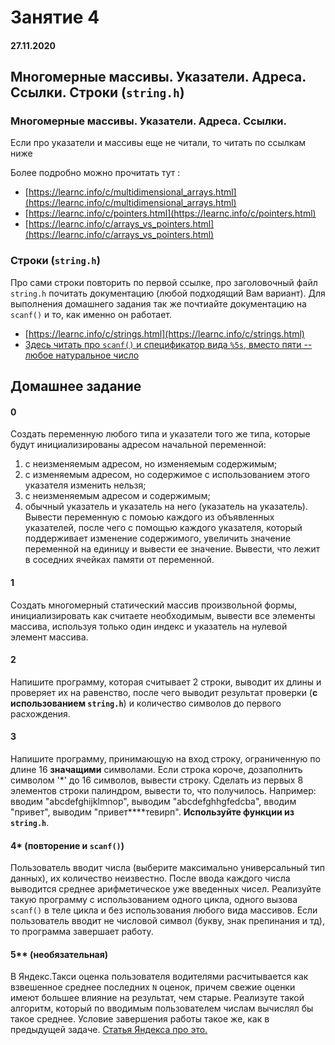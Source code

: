 # Занятие 4

#### 27.11.2020

## Многомерные массивы. Указатели. Адреса. Ссылки. Строки (`string.h`)

### Многомерные массивы. Указатели. Адреса. Ссылки.
Если про указатели и массивы еще не читали, то читать по ссылкам ниже


Более подробно можно прочитать тут :  
+ [https://learnc.info/c/multidimensional_arrays.html](https://learnc.info/c/multidimensional_arrays.html)  
+ [https://learnc.info/c/pointers.html](https://learnc.info/c/pointers.html)  
+ [https://learnc.info/c/arrays_vs_pointers.html](https://learnc.info/c/arrays_vs_pointers.html)  


### Строки (`string.h`)
Про сами строки повторить по первой ссылке, про заголовочный файл `string.h` почитать документацию (любой подходящий Вам вариант). Для выполнения домашнего задания так же почтиайте документацию на `scanf()` и то, как именно он работает.



+ [https://learnc.info/c/strings.html](https://learnc.info/c/strings.html)
+ [Здесь читать про `scanf()` и спецификатор вида `%5s`, вместо пяти -- любое натуральное число](https://learnc.info/c/formatted_input_output.html)

## Домашнее задание

#### 0
Создать переменную любого типа и указатели того же типа, которые будут инициализированы адресом начальной переменной:
1. с неизменяемым адресом, но изменяемым содержимым;
2. с изменяемым адресом, но содержимое с использованием этого указателя изменить нельзя;
3. с неизменяемым адресом и содержимым;
4. обычный указатель и указатель на него (указатель на указатель).  
Вывести переменную с помоью каждого из объявленных указателей, после чего с помощью каждого указателя, который поддерживает изменение содержимого, увеличить значение переменной на единицу и вывести ее значение. Вывести, что лежит в соседних ячейках памяти от переменной.

#### 1
Создать многомерный статический массив произвольной формы, инициализировать как считаете необходимым, вывести все элементы массива, используя только один индекс и указатель на нулевой элемент массива.

#### 2
Напишите программу, которая считывает 2 строки, выводит их длины и проверяет их на равенство, после чего выводит результат проверки (**с использованием `string.h`**) и количество символов до первого расхождения.

#### 3
Напишите программу, принимающую на вход строку, ограниченную по длине 16 **значащими** символами. Если строка короче, дозаполнить символом '\*' до 16 символов, вывести строку. Сделать из первых 8 элементов строки палиндром, вывести то, что получилось. Например: вводим "abcdefghijklmnop", выводим "abcdefghhgfedcba", вводим "привет", выводим "привет\*\*\*\*тевирп". **Используйте функции из `string.h`**.

#### 4* (повторение и `scanf()`)
Пользователь вводит числа (выберите максимально универсальный тип данных), их количество неизвестно. После ввода каждого числа выводится среднее арифметическое уже введенных чисел. Реализуйте такую программу с использованием одного цикла, одного вызова `scanf()` в теле цикла и без использования любого вида массивов. Если пользователь вводит не числовой символ (букву, знак препинания и тд), то программа завершает работу.

#### 5** (необязательная)
В Яндекс.Такси оценка пользователя водителями расчитывается как взвешенное среднее последних `N` оценок, причем свежие оценки имеют большее влияние на результат, чем старые. Реализуте такой алгоритм, который по вводимым пользователем числам вычислял бы такое среднее. Условие завершения работы такое же, как в предыдущей задаче. [Статья Яндекса про это.](https://pro.yandex/ru-ru/moskva/base/raiting)